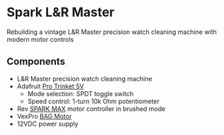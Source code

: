 # Spark L&R Master
Rebuilding a vintage L&R Master precision watch cleaning machine with modern motor controls

## Components
* L&R Master precision watch cleaning machine
* Adafruit [Pro Trinket 5V](https://learn.adafruit.com/introducing-pro-trinket)
  * Mode selection: SPDT toggle switch
  * Speed control: 1-turn 10k Ohm potentiometer
* Rev [SPARK MAX](https://docs.revrobotics.com/brushless/spark-max/overview) motor controller in brushed mode
* VexPro [BAG Motor](https://motors.vex.com/vexpro-motors/bag-motor)
* 12VDC power supply
